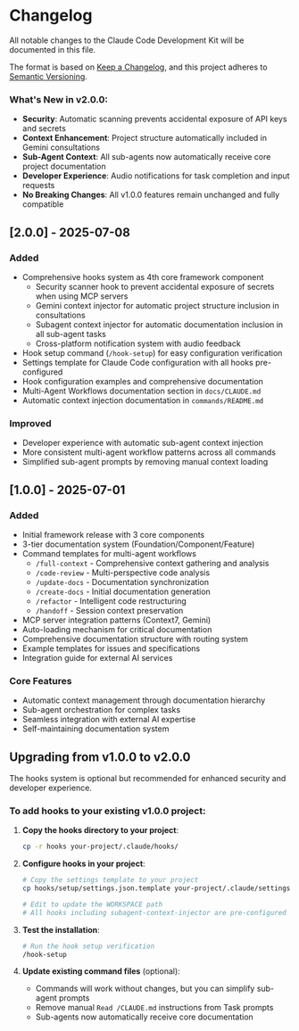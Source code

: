# Changelog

All notable changes to the Claude Code Development Kit will be documented in this file.

The format is based on [Keep a Changelog](https://keepachangelog.com/en/1.0.0/),
and this project adheres to [Semantic Versioning](https://semver.org/spec/v2.0.0.html).


### What's New in v2.0.0:
- **Security**: Automatic scanning prevents accidental exposure of API keys and secrets
- **Context Enhancement**: Project structure automatically included in Gemini consultations
- **Sub-Agent Context**: All sub-agents now automatically receive core project documentation
- **Developer Experience**: Audio notifications for task completion and input requests
- **No Breaking Changes**: All v1.0.0 features remain unchanged and fully compatible


## [2.0.0] - 2025-07-08

### Added
- Comprehensive hooks system as 4th core framework component
  - Security scanner hook to prevent accidental exposure of secrets when using MCP servers
  - Gemini context injector for automatic project structure inclusion in consultations
  - Subagent context injector for automatic documentation inclusion in all sub-agent tasks
  - Cross-platform notification system with audio feedback
- Hook setup command (`/hook-setup`) for easy configuration verification
- Settings template for Claude Code configuration with all hooks pre-configured
- Hook configuration examples and comprehensive documentation
- Multi-Agent Workflows documentation section in `docs/CLAUDE.md`
- Automatic context injection documentation in `commands/README.md`


### Improved
- Developer experience with automatic sub-agent context injection
- More consistent multi-agent workflow patterns across all commands
- Simplified sub-agent prompts by removing manual context loading


## [1.0.0] - 2025-07-01

### Added
- Initial framework release with 3 core components
- 3-tier documentation system (Foundation/Component/Feature)
- Command templates for multi-agent workflows
  - `/full-context` - Comprehensive context gathering and analysis
  - `/code-review` - Multi-perspective code analysis
  - `/update-docs` - Documentation synchronization
  - `/create-docs` - Initial documentation generation
  - `/refactor` - Intelligent code restructuring
  - `/handoff` - Session context preservation
- MCP server integration patterns (Context7, Gemini)
- Auto-loading mechanism for critical documentation
- Comprehensive documentation structure with routing system
- Example templates for issues and specifications
- Integration guide for external AI services

### Core Features
- Automatic context management through documentation hierarchy
- Sub-agent orchestration for complex tasks
- Seamless integration with external AI expertise
- Self-maintaining documentation system


## Upgrading from v1.0.0 to v2.0.0

The hooks system is optional but recommended for enhanced security and developer experience.

### To add hooks to your existing v1.0.0 project:

1. **Copy the hooks directory to your project**:
   ```bash
   cp -r hooks your-project/.claude/hooks/
   ```

2. **Configure hooks in your project**:
   ```bash
   # Copy the settings template to your project
   cp hooks/setup/settings.json.template your-project/.claude/settings.json
   
   # Edit to update the WORKSPACE path
   # All hooks including subagent-context-injector are pre-configured
   ```

3. **Test the installation**:
   ```bash
   # Run the hook setup verification
   /hook-setup
   ```

4. **Update existing command files** (optional):
   - Commands will work without changes, but you can simplify sub-agent prompts
   - Remove manual `Read /CLAUDE.md` instructions from Task prompts
   - Sub-agents now automatically receive core documentation